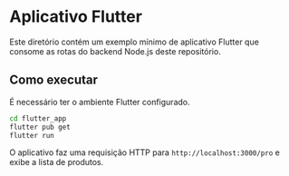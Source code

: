 # Aplicativo Flutter

Este diretório contém um exemplo mínimo de aplicativo Flutter que consome as rotas do backend Node.js deste repositório.

## Como executar

É necessário ter o ambiente Flutter configurado.

```bash
cd flutter_app
flutter pub get
flutter run
```

O aplicativo faz uma requisição HTTP para `http://localhost:3000/pro` e exibe a lista de produtos.
